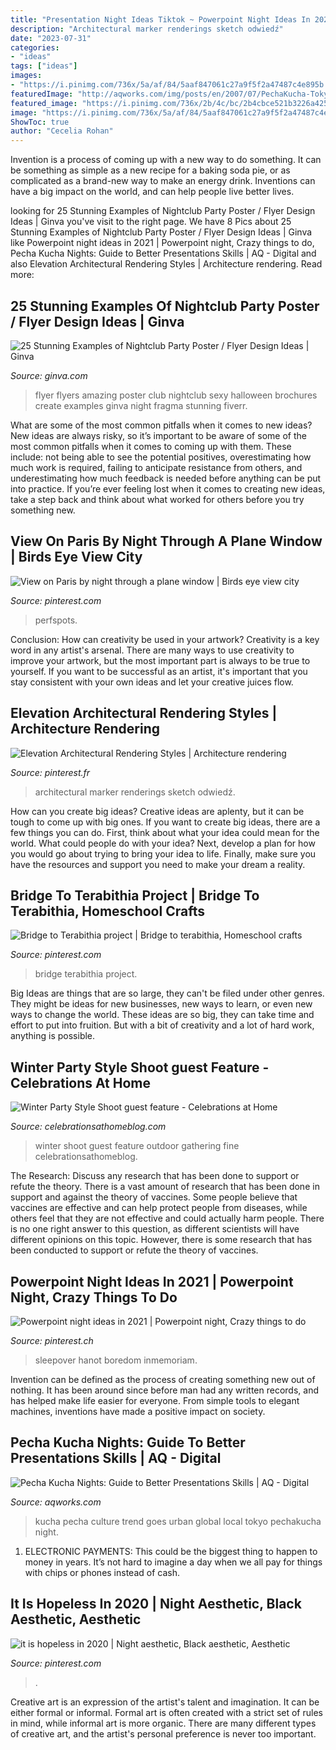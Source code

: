 ```yaml
---
title: "Presentation Night Ideas Tiktok ~ Powerpoint Night Ideas In 2021"
description: "Architectural marker renderings sketch odwiedź"
date: "2023-07-31"
categories:
- "ideas"
tags: ["ideas"]
images:
- "https://i.pinimg.com/736x/5a/af/84/5aaf847061c27a9f5f2a47487c4e895b.jpg"
featuredImage: "http://aqworks.com/img/posts/en/2007/07/PechaKucha-Tokyo.jpg"
featured_image: "https://i.pinimg.com/736x/2b/4c/bc/2b4cbce521b3226a4250cab428756b79.jpg"
image: "https://i.pinimg.com/736x/5a/af/84/5aaf847061c27a9f5f2a47487c4e895b.jpg"
ShowToc: true
author: "Cecelia Rohan"
---
```



Invention is a process of coming up with a new way to do something. It can be something as simple as a new recipe for a baking soda pie, or as complicated as a brand-new way to make an energy drink. Inventions can have a big impact on the world, and can help people live better lives.

	

		
looking for 25 Stunning Examples of Nightclub Party Poster / Flyer Design Ideas | Ginva you've visit to the right page. We have 8 Pics about 25 Stunning Examples of Nightclub Party Poster / Flyer Design Ideas | Ginva like Powerpoint night ideas in 2021 | Powerpoint night, Crazy things to do, Pecha Kucha Nights: Guide to Better Presentations Skills | AQ - Digital and also Elevation Architectural Rendering Styles | Architecture rendering. Read more:
		
    
## 25 Stunning Examples Of Nightclub Party Poster / Flyer Design Ideas | Ginva

<img loading=lazy src="http://ginva.com/wp-content/uploads/2012/04/party-flyer-design-examples-20.jpg" onerror="this.onerror=null;this.src='https://tse1.mm.bing.net/th?id=OIP.SguduK8SybgK_dgV55g-yQHaKJ&amp;pid=15.1';" alt="25 Stunning Examples of Nightclub Party Poster / Flyer Design Ideas | Ginva">

_Source: ginva.com_

>flyer flyers amazing poster club nightclub sexy halloween brochures create examples ginva night fragma stunning fiverr. 

	

What are some of the most common pitfalls when it comes to new ideas?
New ideas are always risky, so it’s important to be aware of some of the most common pitfalls when it comes to coming up with them. These include: not being able to see the potential positives, overestimating how much work is required, failing to anticipate resistance from others, and underestimating how much feedback is needed before anything can be put into practice. If you’re ever feeling lost when it comes to creating new ideas, take a step back and think about what worked for others before you try something new.

    
## View On Paris By Night Through A Plane Window | Birds Eye View City

<img loading=lazy src="https://i.pinimg.com/736x/5d/7e/e5/5d7ee59d9360005c803b0b5ae6e8083c.jpg" onerror="this.onerror=null;this.src='https://tse2.mm.bing.net/th?id=OIP.AeusL97WrVfzpzU2Z0jHTgHaE8&amp;pid=15.1';" alt="View on Paris by night through a plane window | Birds eye view city">

_Source: pinterest.com_

>perfspots. 

	

Conclusion: How can creativity be used in your artwork?
Creativity is a key word in any artist's arsenal. There are many ways to use creativity to improve your artwork, but the most important part is always to be true to yourself. If you want to be successful as an artist, it's important that you stay consistent with your own ideas and let your creative juices flow.

    
## Elevation Architectural Rendering Styles | Architecture Rendering

<img loading=lazy src="https://i.pinimg.com/736x/2e/d4/6d/2ed46d11b1825af9953391fb774106ea--home-elevation-mediterranean-style-homes.jpg" onerror="this.onerror=null;this.src='https://tse2.mm.bing.net/th?id=OIP.b3UuP0K1ucvTmjX5z48EAgHaE0&amp;pid=15.1';" alt="Elevation Architectural Rendering Styles | Architecture rendering">

_Source: pinterest.fr_

>architectural marker renderings sketch odwiedź. 

	

How can you create big ideas?
Creative ideas are aplenty, but it can be tough to come up with big ones. If you want to create big ideas, there are a few things you can do. First, think about what your idea could mean for the world. What could people do with your idea? Next, develop a plan for how you would go about trying to bring your idea to life. Finally, make sure you have the resources and support you need to make your dream a reality.

    
## Bridge To Terabithia Project | Bridge To Terabithia, Homeschool Crafts

<img loading=lazy src="https://i.pinimg.com/736x/c9/cf/66/c9cf667aaad9fcbf02d76255cb4f03ae.jpg" onerror="this.onerror=null;this.src='https://tse4.mm.bing.net/th?id=OIP.wDGuVWUCOGPY9jeRyVRrNwHaFj&amp;pid=15.1';" alt="Bridge to Terabithia project | Bridge to terabithia, Homeschool crafts">

_Source: pinterest.com_

>bridge terabithia project. 

	

Big Ideas are things that are so large, they can't be filed under other genres. They might be ideas for new businesses, new ways to learn, or even new ways to change the world. These ideas are so big, they can take time and effort to put into fruition. But with a bit of creativity and a lot of hard work, anything is possible.

    
## Winter Party Style Shoot guest Feature - Celebrations At Home

<img loading=lazy src="https://celebrationsathomeblog.com/wp-content/uploads/2015/02/winter-party-1.jpg" onerror="this.onerror=null;this.src='https://tse1.mm.bing.net/th?id=OIP.SUV-4hhaBt5azD5Ej8xudQHaLT&amp;pid=15.1';" alt="Winter Party Style Shoot guest feature - Celebrations at Home">

_Source: celebrationsathomeblog.com_

>winter shoot guest feature outdoor gathering fine celebrationsathomeblog. 

	

The Research: Discuss any research that has been done to support or refute the theory.
There is a vast amount of research that has been done in support and against the theory of vaccines. Some people believe that vaccines are effective and can help protect people from diseases, while others feel that they are not effective and could actually harm people. There is no one right answer to this question, as different scientists will have different opinions on this topic. However, there is some research that has been conducted to support or refute the theory of vaccines.

    
## Powerpoint Night Ideas In 2021 | Powerpoint Night, Crazy Things To Do

<img loading=lazy src="https://i.pinimg.com/736x/2b/4c/bc/2b4cbce521b3226a4250cab428756b79.jpg" onerror="this.onerror=null;this.src='https://tse1.mm.bing.net/th?id=OIP.gdk_g4TV3acmtPT_mFdEgQHaOW&amp;pid=15.1';" alt="Powerpoint night ideas in 2021 | Powerpoint night, Crazy things to do">

_Source: pinterest.ch_

>sleepover hanot boredom inmemoriam. 

	

Invention can be defined as the process of creating something new out of nothing. It has been around since before man had any written records, and has helped make life easier for everyone. From simple tools to elegant machines, inventions have made a positive impact on society.

    
## Pecha Kucha Nights: Guide To Better Presentations Skills | AQ - Digital

<img loading=lazy src="http://aqworks.com/img/posts/en/2007/07/PechaKucha-Tokyo.jpg" onerror="this.onerror=null;this.src='https://tse3.mm.bing.net/th?id=OIP.J8D7bhbCudAqVLXSR2jMJwHaE9&amp;pid=15.1';" alt="Pecha Kucha Nights: Guide to Better Presentations Skills | AQ - Digital">

_Source: aqworks.com_

>kucha pecha culture trend goes urban global local tokyo pechakucha night. 

	

1. ELECTRONIC PAYMENTS: This could be the biggest thing to happen to money in years. It’s not hard to imagine a day when we all pay for things with chips or phones instead of cash. 

    
## It Is Hopeless In 2020 | Night Aesthetic, Black Aesthetic, Aesthetic

<img loading=lazy src="https://i.pinimg.com/736x/5a/af/84/5aaf847061c27a9f5f2a47487c4e895b.jpg" onerror="this.onerror=null;this.src='https://tse4.mm.bing.net/th?id=OIP.AHcbOCw14jKyscsasDx3mgHaHU&amp;pid=15.1';" alt="it is hopeless in 2020 | Night aesthetic, Black aesthetic, Aesthetic">

_Source: pinterest.com_

>. 

	

Creative art is an expression of the artist's talent and imagination. It can be either formal or informal. Formal art is often created with a strict set of rules in mind, while informal art is more organic. There are many different types of creative art, and the artist's personal preference is never too important.

